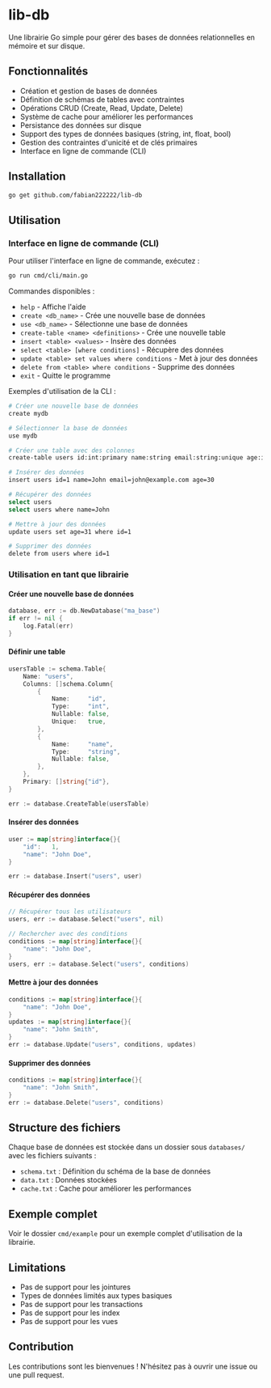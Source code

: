 # lib-db

Une librairie Go simple pour gérer des bases de données relationnelles en mémoire et sur disque.

## Fonctionnalités

- Création et gestion de bases de données
- Définition de schémas de tables avec contraintes
- Opérations CRUD (Create, Read, Update, Delete)
- Système de cache pour améliorer les performances
- Persistance des données sur disque
- Support des types de données basiques (string, int, float, bool)
- Gestion des contraintes d'unicité et de clés primaires
- Interface en ligne de commande (CLI)

## Installation

```bash
go get github.com/fabian222222/lib-db
```

## Utilisation

### Interface en ligne de commande (CLI)

Pour utiliser l'interface en ligne de commande, exécutez :

```bash
go run cmd/cli/main.go
```

Commandes disponibles :

- `help` - Affiche l'aide
- `create <db_name>` - Crée une nouvelle base de données
- `use <db_name>` - Sélectionne une base de données
- `create-table <name> <definitions>` - Crée une nouvelle table
- `insert <table> <values>` - Insère des données
- `select <table> [where conditions]` - Récupère des données
- `update <table> set values where conditions` - Met à jour des données
- `delete from <table> where conditions` - Supprime des données
- `exit` - Quitte le programme

Exemples d'utilisation de la CLI :

```bash
# Créer une nouvelle base de données
create mydb

# Sélectionner la base de données
use mydb

# Créer une table avec des colonnes
create-table users id:int:primary name:string email:string:unique age:int

# Insérer des données
insert users id=1 name=John email=john@example.com age=30

# Récupérer des données
select users
select users where name=John

# Mettre à jour des données
update users set age=31 where id=1

# Supprimer des données
delete from users where id=1
```

### Utilisation en tant que librairie

#### Créer une nouvelle base de données

```go
database, err := db.NewDatabase("ma_base")
if err != nil {
    log.Fatal(err)
}
```

#### Définir une table

```go
usersTable := schema.Table{
    Name: "users",
    Columns: []schema.Column{
        {
            Name:     "id",
            Type:     "int",
            Nullable: false,
            Unique:   true,
        },
        {
            Name:     "name",
            Type:     "string",
            Nullable: false,
        },
    },
    Primary: []string{"id"},
}

err := database.CreateTable(usersTable)
```

#### Insérer des données

```go
user := map[string]interface{}{
    "id":   1,
    "name": "John Doe",
}

err := database.Insert("users", user)
```

#### Récupérer des données

```go
// Récupérer tous les utilisateurs
users, err := database.Select("users", nil)

// Rechercher avec des conditions
conditions := map[string]interface{}{
    "name": "John Doe",
}
users, err := database.Select("users", conditions)
```

#### Mettre à jour des données

```go
conditions := map[string]interface{}{
    "name": "John Doe",
}
updates := map[string]interface{}{
    "name": "John Smith",
}
err := database.Update("users", conditions, updates)
```

#### Supprimer des données

```go
conditions := map[string]interface{}{
    "name": "John Smith",
}
err := database.Delete("users", conditions)
```

## Structure des fichiers

Chaque base de données est stockée dans un dossier sous `databases/` avec les fichiers suivants :

- `schema.txt` : Définition du schéma de la base de données
- `data.txt` : Données stockées
- `cache.txt` : Cache pour améliorer les performances

## Exemple complet

Voir le dossier `cmd/example` pour un exemple complet d'utilisation de la librairie.

## Limitations

- Pas de support pour les jointures
- Types de données limités aux types basiques
- Pas de support pour les transactions
- Pas de support pour les index
- Pas de support pour les vues

## Contribution

Les contributions sont les bienvenues ! N'hésitez pas à ouvrir une issue ou une pull request.
